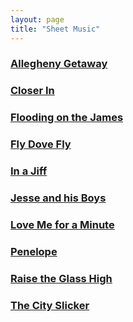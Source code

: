 ```yaml
---
layout: page
title: "Sheet Music"
---
```

### [Allegheny Getaway](/sheetmusic/allegheny_getaway.pdf)
### [Closer In](/sheetmusic/closer_in.pdf)
### [Flooding on the James](/sheetmusic/flooding_on_the_james.pdf)
### [Fly Dove Fly](/sheetmusic/fly_dove_fly.pdf)
### [In a Jiff](/sheetmusic/in_a_jiff.pdf)
### [Jesse and his Boys](/sheetmusic/jesse_and_his_boys.pdf)
### [Love Me for  a Minute](/sheetmusic/love_me_for_a_minuteA.pdf)
### [Penelope](/sheetmusic/penelope.pdf)
### [Raise the Glass High](/sheetmusic/raise_the_glass_high.pdf)
### [The City Slicker](/sheetmusic/the_city_slicker.pdf)

